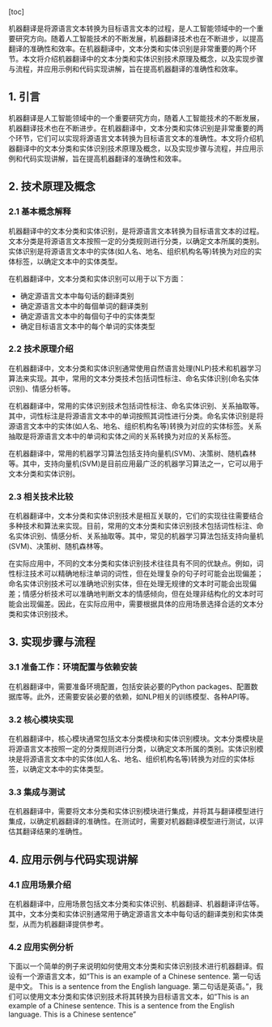 
[toc]                    
                
                
机器翻译是将源语言文本转换为目标语言文本的过程，是人工智能领域中的一个重要研究方向。随着人工智能技术的不断发展，机器翻译技术也在不断进步，以提高翻译的准确性和效率。在机器翻译中，文本分类和实体识别是非常重要的两个环节。本文将介绍机器翻译中的文本分类和实体识别技术原理及概念，以及实现步骤与流程，并应用示例和代码实现讲解，旨在提高机器翻译的准确性和效率。

## 1. 引言

机器翻译是人工智能领域中的一个重要研究方向，随着人工智能技术的不断发展，机器翻译技术也在不断进步。在机器翻译中，文本分类和实体识别是非常重要的两个环节，它们可以实现将源语言文本转换为目标语言文本的准确性。本文将介绍机器翻译中的文本分类和实体识别技术原理及概念，以及实现步骤与流程，并应用示例和代码实现讲解，旨在提高机器翻译的准确性和效率。

## 2. 技术原理及概念

### 2.1 基本概念解释

机器翻译中的文本分类和实体识别，是将源语言文本转换为目标语言文本的过程。文本分类是将源语言文本按照一定的分类规则进行分类，以确定文本所属的类别。实体识别是将源语言文本中的实体(如人名、地名、组织机构名等)转换为对应的实体标签，以确定文本中的实体类型。

在机器翻译中，文本分类和实体识别可以用于以下方面：

- 确定源语言文本中每句话的翻译类别
- 确定源语言文本中的每個单词的翻译类别
- 确定源语言文本中的每個句子中的实体类型
- 确定目标语言文本中的每个单词的实体类型

### 2.2 技术原理介绍

在机器翻译中，文本分类和实体识别通常使用自然语言处理(NLP)技术和机器学习算法来实现。其中，常用的文本分类技术包括词性标注、命名实体识别(命名实体识别)、情感分析等。

在机器翻译中，常用的实体识别技术包括词性标注、命名实体识别、关系抽取等。其中，词性标注是将源语言文本中的单词按照其词性进行分类。命名实体识别是将源语言文本中的实体(如人名、地名、组织机构名等)转换为对应的实体标签。关系抽取是将源语言文本中的单词和实体之间的关系转换为对应的关系标签。

在机器翻译中，常用的机器学习算法包括支持向量机(SVM)、决策树、随机森林等。其中，支持向量机(SVM)是目前应用最广泛的机器学习算法之一，它可以用于文本分类和实体识别。

### 2.3 相关技术比较

在机器翻译中，文本分类和实体识别技术是相互关联的，它们的实现往往需要结合多种技术和算法来实现。目前，常用的文本分类和实体识别技术包括词性标注、命名实体识别、情感分析、关系抽取等。其中，常见的机器学习算法包括支持向量机(SVM)、决策树、随机森林等。

在实际应用中，不同的文本分类和实体识别技术往往具有不同的优缺点。例如，词性标注技术可以精确地标注单词的词性，但在处理复杂的句子时可能会出现偏差；命名实体识别技术可以准确地识别实体，但在处理无规律的文本时可能会出现偏差；情感分析技术可以准确地判断文本的情感倾向，但在处理非结构化的文本时可能会出现偏差。因此，在实际应用中，需要根据具体的应用场景选择合适的文本分类和实体识别技术。

## 3. 实现步骤与流程

### 3.1 准备工作：环境配置与依赖安装

在机器翻译中，需要准备环境配置，包括安装必要的Python packages、配置数据库等。此外，还需要安装必要的依赖，如NLP相关的训练模型、各种API等。

### 3.2 核心模块实现

在机器翻译中，核心模块通常包括文本分类模块和实体识别模块。文本分类模块是将源语言文本按照一定的分类规则进行分类，以确定文本所属的类别。实体识别模块是将源语言文本中的实体(如人名、地名、组织机构名等)转换为对应的实体标签，以确定文本中的实体类型。

### 3.3 集成与测试

在机器翻译中，需要将文本分类和实体识别模块进行集成，并将其与翻译模型进行集成，以确定机器翻译的准确性。在测试时，需要对机器翻译模型进行测试，以评估其翻译结果的准确性。

## 4. 应用示例与代码实现讲解

### 4.1 应用场景介绍

在机器翻译中，应用场景包括文本分类和实体识别、机器翻译、机器翻译评估等。其中，文本分类和实体识别通常用于确定源语言文本中每句话的翻译类别和实体类型，从而为机器翻译提供参考。

### 4.2 应用实例分析

下面以一个简单的例子来说明如何使用文本分类和实体识别技术进行机器翻译。假设有一个源语言文本，如“This is an example of a Chinese sentence. 第一句话是中文。 This is a sentence from the English language. 第二句话是英语。”，我们可以使用文本分类和实体识别技术将其转换为目标语言文本，如“This is an example of a Chinese sentence. This is a sentence from the English language. This is a Chinese sentence”

